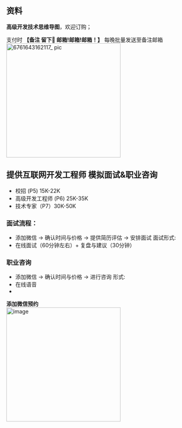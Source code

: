 ## 资料

**高级开发技术思维导图**，欢迎订购；

支付时 **【备注 留下📮 邮箱!邮箱!邮箱！】** 每晚批量发送至备注邮箱
<br>
<img src="https://user-images.githubusercontent.com/34242527/151098840-ba04be8d-7d8b-42f5-a466-53ed4a297d6e.jpg" width="300px" alt="6761643162117_ pic">

## 提供互联网开发工程师 模拟面试&职业咨询
- 校招 (P5)  15K-22K <br>
- 高级开发工程师 (P6) 25K-35K <br>
- 技术专家（P7）30K-50K <br>

### 面试流程：
- 添加微信 -> 确认时间与价格 -> 提供简历评估 -> 安排面试
面试形式:
- 在线面试（60分钟左右）+ 复盘与建议（30分钟）

### 职业咨询
- 添加微信 -> 确认时间与价格 -> 进行咨询
形式:
- 在线语音
- 
**添加微信预约** 
<br>
<img src="https://user-images.githubusercontent.com/98442707/151107669-50395365-5cc8-40ed-8b48-c4ce6320b0c9.png" alt="image" width="300px">


